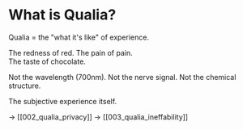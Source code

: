 # What is Qualia?

Qualia = the "what it's like" of experience.

The redness of red.
The pain of pain.  
The taste of chocolate.

Not the wavelength (700nm).
Not the nerve signal.
Not the chemical structure.

The subjective experience itself.

→ [[002_qualia_privacy]]
→ [[003_qualia_ineffability]]